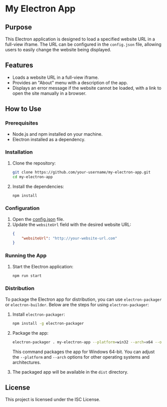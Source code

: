 # My Electron App

## Purpose

This Electron application is designed to load a specified website URL in a full-view iframe. The URL can be configured in the `config.json` file, allowing users to easily change the website being displayed.

## Features

- Loads a website URL in a full-view iframe.
- Provides an "About" menu with a description of the app.
- Displays an error message if the website cannot be loaded, with a link to open the site manually in a browser.

## How to Use

### Prerequisites

- Node.js and npm installed on your machine.
- Electron installed as a dependency.

### Installation

1. Clone the repository:
    ```sh
    git clone https://github.com/your-username/my-electron-app.git
    cd my-electron-app
    ```

2. Install the dependencies:
    ```sh
    npm install
    ```

### Configuration

1. Open the [config.json](http://_vscodecontentref_/0) file.
2. Update the `websiteUrl` field with the desired website URL:
    ```json
    {
        "websiteUrl": "http://your-website-url.com"
    }
    ```

### Running the App

1. Start the Electron application:
    ```sh
    npm run start
    ```

### Distribution

To package the Electron app for distribution, you can use `electron-packager` or `electron-builder`. Below are the steps for using `electron-packager`:

1. Install `electron-packager`:
    ```sh
    npm install -g electron-packager
    ```

2. Package the app:
    ```sh
    electron-packager . my-electron-app --platform=win32 --arch=x64 --out=dist --overwrite
    ```

    This command packages the app for Windows 64-bit. You can adjust the `--platform` and `--arch` options for other operating systems and architectures.

3. The packaged app will be available in the `dist` directory.

## License

This project is licensed under the ISC License.